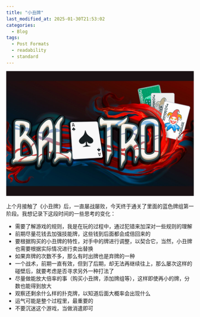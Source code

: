 ```yaml
---
title: "小丑牌"
last_modified_at: 2025-01-30T21:53:02
categories:
  - Blog
tags:
  - Post Formats
  - readability
  - standard
---
```


![](/assets/images/xiaochoupai.jpg)

上个月接触了《小丑牌》后，一直屡战屡败，今天终于通关了里面的蓝色牌组第一阶段。我想记录下这段时间的一些思考的变化：

- 需要了解游戏的规则，我是在玩的过程中，通过犯错来加深对一些规则的理解
- 前期尽量花钱去加强技能牌，这些钱到后面都会成倍回来的
- 要根据购买的小丑牌的特性，对手中的牌进行调整，以契合它，当然，小丑牌也需要根据实际情况进行卖出替换
- 如果弃牌的次数不多，那么有时出牌也是弃牌的一种
- 一个战术，前期一直有效，但到了后期，却无法再继续往上，那么屡次这样的碰壁后，就要考虑是否寻求另外一种打法了
- 尽量做能放大倍率的事（购买小丑牌，添加牌组等），这样即使再小的牌，分数也能得到放大
- 观察还剩余什么样的扑克牌，以知道后面大概率会出现什么
- 运气可能是整个过程里，最重要的
- 不要沉迷这个游戏，当做消遣即可